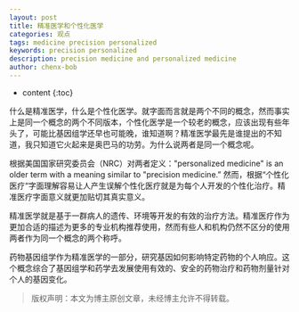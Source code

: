 ```yaml
---
layout: post
title: 精准医学和个性化医学
categories: 观点
tags: medicine precision personalized
keywords: precision personalized
description: precision medicine and personalized medicine
author: chenx-bob
---
```


* content
{:toc}


什么是精准医学，什么是个性化医学。就字面而言就是两个不同的概念，然而事实上是同一个概念的两个不同版本，个性化医学是一个较老的概念，应该出现有些年头了，可能比基因组学还早也可能晚，谁知道啊？精准医学最先是谁提出的不知道，我只知道它火起来是奥巴马的功劳。为什么说两者是同一个概念呢。






根据美国国家研究委员会（NRC）对两者定义："personalized medicine" is an older term with a meaning similar to "precision medicine.” 然而，根据“个性化医疗“字面理解容易让人产生误解个性化医疗就是为每个人开发的个性化治疗。精准医疗字面意义就更加贴切其真实意义。

精准医学就是基于一群病人的遗传、环境等开发的有效的治疗方法。精准医疗作为更加合适的描述为更多的专业机构推荐使用，然而有些人和机构仍然不区分的使用两者作为同一个概念的两个称呼。

药物基因组学作为精准医学的一部分，研究基因如何影响特定药物的个人响应。这个概念综合了基因组学和药学去发展使用有效的、安全的药物治疗和药物剂量针对个人的基因变化。


  
  
  

  
> 版权声明：本文为博主原创文章，未经博主允许不得转载。

